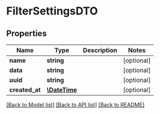 # FilterSettingsDTO

## Properties
Name | Type | Description | Notes
------------ | ------------- | ------------- | -------------
**name** | **string** |  | [optional] 
**data** | **string** |  | [optional] 
**uuid** | **string** |  | [optional] 
**created_at** | [**\DateTime**](\DateTime.md) |  | [optional] 

[[Back to Model list]](../../README.md#documentation-for-models) [[Back to API list]](../../README.md#documentation-for-api-endpoints) [[Back to README]](../../README.md)

